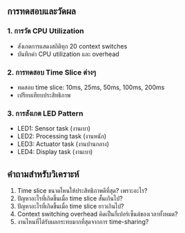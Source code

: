 ## การทดสอบและวัดผล

### 1. การวัด CPU Utilization
- สังเกตการแสดงสถิติทุก 20 context switches
- บันทึกค่า CPU utilization และ overhead

### 2. การทดสอบ Time Slice ต่างๆ
- ทดสอบ time slice: 10ms, 25ms, 50ms, 100ms, 200ms
- เปรียบเทียบประสิทธิภาพ

### 3. การสังเกต LED Pattern
- LED1: Sensor task (งานเบา)
- LED2: Processing task (งานหนัก)
- LED3: Actuator task (งานปานกลาง)
- LED4: Display task (งานเบา)

## คำถามสำหรับวิเคราะห์

1. Time slice ขนาดไหนให้ประสิทธิภาพดีที่สุด? เพราะอะไร?
2. ปัญหาอะไรที่เกิดขึ้นเมื่อ time slice สั้นเกินไป?
3. ปัญหาอะไรที่เกิดขึ้นเมื่อ time slice ยาวเกินไป?
4. Context switching overhead คิดเป็นกี่เปอร์เซ็นต์ของเวลาทั้งหมด?
5. งานไหนที่ได้รับผลกระทบมากที่สุดจากการ time-sharing?